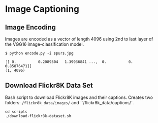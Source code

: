 # Image Captioning

## Image Encoding

Images are encoded as a vector of length 4096 using 2nd to last layer of the
VGG16 image-classification model.

```
$ python encode.py -i spurs.jpg

[[ 0.          0.2089304   1.39936841 ...,  0.          0.          0.85876471]]
(1, 4096)
```

## Download Flickr8K Data Set

Bash script to download Flickr8K images and their captions. Creates two folders: `/flickr8k_data/images/` and ``/flickr8k_data/captions/`.

```
cd scripts
./download-flickr8k-dataset.sh
```